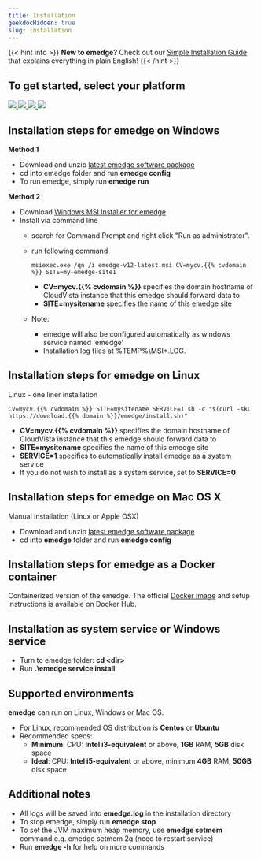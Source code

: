 ```yaml
---
title: Installation
geekdocHidden: true
slug: installation
---
```


{{< hint info >}}
**New to emedge?** Check out our [Simple Installation Guide](../installation-simple/) that explains everything in plain English!
{{< /hint >}}

## To get started, select your platform
<a href="#installation-steps-for-emedge-on-windows">
  <img src="/images/platform_windows.png" />
</a>
<a href="#installation-steps-for-emedge-on-linux">
  <img src="/images/platform_centos.png" />
</a>
<a href="#installation-steps-for-emedge-on-mac-os-x">
  <img src="/images/platform_macosx.png" />
</a>
<a href="#installation-steps-for-emedge-as-a-docker-container">
  <img src="/images/platform_docker.png" />
</a>

## Installation steps for emedge on Windows
**Method 1**
- Download and unzip <a href="https://download.{{% domain %}}/emedge/emedge-v12-latest.zip" target="_blank">latest emedge software package</a>
- cd into emedge folder and run **emedge config**
- To run emedge, simply run **emedge run**

**Method 2**
- Download <a href="https://download.{{% domain %}}/emedge/emedge-v12-latest.msi" target="_blank">Windows MSI Installer for emedge</a>
- Install via command line
  - search for Command Prompt and right click "Run as administrator".
  - run following command
    ```
    msiexec.exe /qn /i emedge-v12-latest.msi CV=mycv.{{% cvdomain %}} SITE=my-emedge-site1
    ```
    * **CV=mycv.{{% cvdomain %}}** specifies the domain hostname of CloudVista instance that this emedge should forward data to
    * **SITE=mysitename** specifies the name of this emedge site

  - Note:
    * emedge will also be configured automatically as windows service named 'emedge'
    * Installation log files at %TEMP%\MSI*.LOG.

## Installation steps for emedge on Linux
Linux - one liner installation
  ```
  CV=mycv.{{% cvdomain %}} SITE=mysitename SERVICE=1 sh -c "$(curl -skL https://download.{{% domain %}}/emedge/install.sh)"
  ```
  * **CV=mycv.{{% cvdomain %}}** specifies the domain hostname of CloudVista instance that this emedge should forward data to
  * **SITE=mysitename** specifies the name of this emedge site
  * **SERVICE=1** specifies to automatically install emedge as a system service
  * If you do not wish to install as a system service, set to **SERVICE=0**

## Installation steps for emedge on Mac OS X
Manual installation (Linux or Apple OSX)
- Download and unzip <a href="https://download.{{% domain %}}/emedge/emedge-v12-latest.zip" target="_blank">latest emedge software package</a>
- cd into **emedge** folder and run **emedge config**

## Installation steps for emedge as a Docker container
Containerized version of the emedge. The official <a href="https://hub.docker.com/r/netgain/emedge">Docker image</a> and setup instructions is available on Docker Hub.

## Installation as system service or Windows service
- Turn to emedge folder: **cd \<dir>**
- Run **.\emedge service install**

## Supported environments
**emedge** can run on Linux, Windows or Mac OS.
- For Linux, recommended OS distribution is **Centos** or **Ubuntu**
- Recommended specs:
	* **Minimum**: CPU: **Intel i3-equivalent** or above, **1GB** RAM, **5GB** disk space
	* **Ideal**:   CPU: **Intel i5-equivalent** or above, minimum **4GB** RAM, **50GB** disk space

## Additional notes
- All logs will be saved into **emedge.log** in the installation directory
- To stop emedge, simply run **emedge stop**
- To set the JVM maximum heap memory, use **emedge setmem** command e.g. emedge setmem 2g (need to restart service)
- Run **emedge -h** for help on more commands

